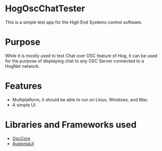 # HogOscChatTester
This is a simple test app for the High End Systems control software.

# Purpose
While it is mostly used to test Chat over OSC feature of Hog, it can be used for the purpose of displaying
chat to any OSC Server connected to a HogNet network.

# Features
- Multiplatform, it should be able to run on Linux, Windows, and Mac
- A simple UI

# Libraries and Frameworks used
- [OscCore](https://github.com/stella3d/OscCore)
- [AvaloniaUI](https://github.com/AvaloniaUI/Avalonia)